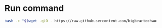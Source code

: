 # Run command

```bash
bash -c "$(wget -qLO - https://raw.githubusercontent.com/bigbeartechworld/big-bear-scripts/master/reboot-usb/run.sh)"
```
